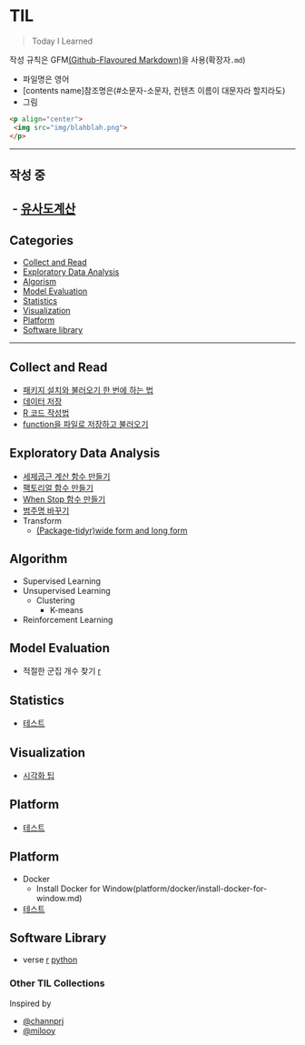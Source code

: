 # TIL
>Today I Learned

작성 규칙은 GFM[(Github-Flavoured Markdown)](https://help.github.com/categories/writing-on-github)을 사용(확장자`.md`)
- 파일명은 영어
- [contents name]참조명은(#소문자-소문자, 컨텐츠 이름이 대문자라 할지라도)
- 그림 
```html
<p align="center">
 <img src="img/blahblah.png">
</p>
```
---

## 작성 중
  - [유사도계산](R/package-tidyr.md)
---

## Categories
- [Collect and Read](#collect-and-read)
- [Exploratory Data Analysis](#exploratory-data-analysis)
- [Algorism](#algorism)
- [Model Evaluation](#model-evaluation)
- [Statistics](#statistics)
- [Visualization](#visualization)
- [Platform](#platform)
- [Software library](#software-library)

---

## Collect and Read
- [패키지 설치와 불러오기 한 번에 하는 법](R/function-install-and-load-packages-at-once.md)
- [데이터 저장](R/how-to-save.md)
- [R 코드 작성법](R/R-code-style-guide.md)
- [function을 파일로 저장하고 불러오기](R/save-and-load-function.md)

## Exploratory Data Analysis
- [세제곱근 계산 함수 만들기](R/function-cube-root.md)
- [팩토리얼 함수 만들기](R/function-factorial.md)
- [When Stop 함수 만들기](R/function-whenstop.md)
- [범주명 바꾸기](R/recode-factor-name.md)
- Transform
  - [(Package-tidyr)wide form and long form](R/package-tidyr.md)
## Algorithm
- Supervised Learning
- Unsupervised Learning
  - Clustering
    - K-means
- Reinforcement Learning

## Model Evaluation
- 적절한 군집 개수 찾기 [r](R/total_within_cluster_sum_of_squares.md)

## Statistics
- [테스트](docker/docker-for-jekyll.md)

## Visualization
- [시각화 팁](R/Visualization-tips.md)

## Platform
- [테스트](docker/docker-for-jekyll.md)

## Platform
- Docker
  - Install Docker for Window(platform/docker/install-docker-for-window.md) 
- [테스트](docker/docker-for-jekyll.md)

## Software Library
- verse [r](R/verse.md) [python](docker/docker-for-jekyll.md)

### Other TIL Collections
Inspired by
- [@channprj](https://github.com/channprj/TIL)
- [@milooy](https://github.com/milooy/TIL)

